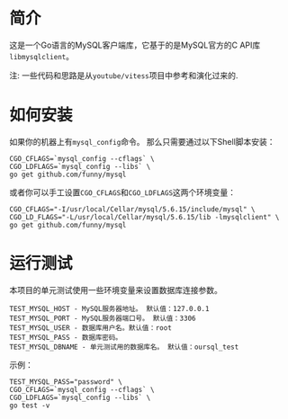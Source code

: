 简介
====

这是一个Go语言的MySQL客户端库，它基于的是MySQL官方的C API库`libmysqlclient`。

注: 一些代码和思路是从`youtube/vitess`项目中参考和演化过来的.

如何安装
=======

如果你的机器上有`mysql_config`命令。 那么只需要通过以下Shell脚本安装：

```shell
CGO_CFLAGS=`mysql_config --cflags` \
CGO_LDFLAGS=`mysql_config --libs` \
go get github.com/funny/mysql
```

或者你可以手工设置`CGO_CFLAGS`和`CGO_LDFLAGS`这两个环境变量：

```shell
CGO_CFLAGS="-I/usr/local/Cellar/mysql/5.6.15/include/mysql" \
CGO_LD_FLAGS="-L/usr/local/Cellar/mysql/5.6.15/lib -lmysqlclient" \
go get github.com/funny/mysql
```

运行测试
=======

本项目的单元测试使用一些环境变量来设置数据库连接参数。

```
TEST_MYSQL_HOST - MySQL服务器地址。 默认值：127.0.0.1
TEST_MYSQL_PORT - MySQL服务器端口号。 默认值：3306
TEST_MYSQL_USER - 数据库用户名。默认值：root
TEST_MYSQL_PASS - 数据库密码。
TEST_MYSQL_DBNAME - 单元测试用的数据库名。 默认值：oursql_test
```

示例：

```shell
TEST_MYSQL_PASS="password" \
CGO_CFLAGS=`mysql_config --cflags` \
CGO_LDFLAGS=`mysql_config --libs` \
go test -v
```